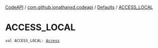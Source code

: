 [CodeAPI](../../index.md) / [com.github.jonathanxd.codeapi](../index.md) / [Defaults](index.md) / [ACCESS_LOCAL](.)

# ACCESS_LOCAL

`val ACCESS_LOCAL: `[`Access`](../../com.github.jonathanxd.codeapi.base/-access/index.md)